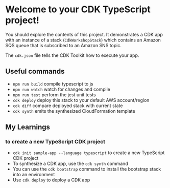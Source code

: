# Welcome to your CDK TypeScript project!

You should explore the contents of this project. It demonstrates a CDK app with an instance of a stack (`CdkWorkshopStack`)
which contains an Amazon SQS queue that is subscribed to an Amazon SNS topic.

The `cdk.json` file tells the CDK Toolkit how to execute your app.

## Useful commands

 * `npm run build`   compile typescript to js
 * `npm run watch`   watch for changes and compile
 * `npm run test`    perform the jest unit tests
 * `cdk deploy`      deploy this stack to your default AWS account/region
 * `cdk diff`        compare deployed stack with current state
 * `cdk synth`       emits the synthesized CloudFormation template

## My Learnings
### to create a new TypeScript CDK project
* `cdk init sample-app --language typescript` to create a new TypeScript CDK project
* To synthesize a CDK app, use the `cdk synth` command
* You can use the `cdk bootstrap` command to install the bootstrap stack into an environment
* Use  `cdk deploy` to deploy a CDK app
